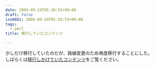 ```yaml
---
date: 2004-09-24T05:26:53+09:00
draft: false
iso8601: 2004-09-24T05:26:53+09:00
tags:
  - perl
title: 移行していたコンテンツ

---
```


<div class="entry-body">
  <p>少しだけ移行していたのだが、路線変更のため再度移行することにした。<br />
    しばらくは<a href="/">移行しかけていたコンテンツ</a>をご覧ください。</p>
</div>
